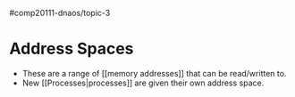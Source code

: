 #comp20111-dnaos/topic-3
# Address Spaces

- These are a range of [[memory addresses]] that can be read/written to.
- New [[Processes|processes]] are given their own address space.